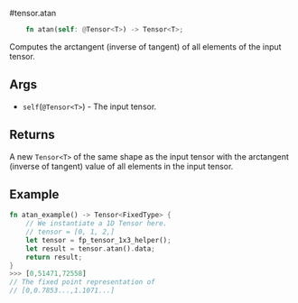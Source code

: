 #tensor.atan

```rust
    fn atan(self: @Tensor<T>) -> Tensor<T>;
```

Computes the arctangent (inverse of tangent) of all elements of the input tensor.

## Args

* `self`(`@Tensor<T>`) - The input tensor.


## Returns

A new `Tensor<T>` of the same shape as the input tensor with 
the arctangent (inverse of tangent) value of all elements in the input tensor.

## Example

```rust
fn atan_example() -> Tensor<FixedType> {
    // We instantiate a 1D Tensor here.
    // tensor = [0, 1, 2,]
    let tensor = fp_tensor_1x3_helper();
    let result = tensor.atan().data;
    return result;
}
>>> [0,51471,72558]
// The fixed point representation of
// [0,0.7853...,1.1071...]
```
   